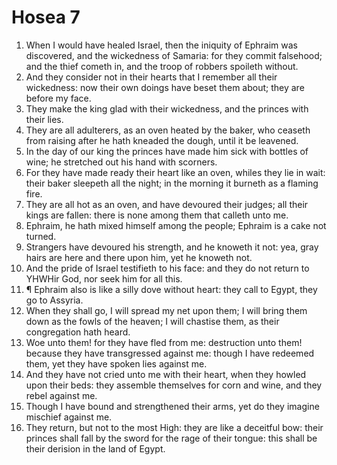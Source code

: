 ﻿# Hosea  7
1. When I would have healed Israel, then the iniquity of Ephraim was discovered, and the wickedness of Samaria: for they commit falsehood; and the thief cometh in, and the troop of robbers spoileth without. 
2. And they consider not in their hearts that I remember all their wickedness: now their own doings have beset them about; they are before my face. 
3. They make the king glad with their wickedness, and the princes with their lies. 
4. They are all adulterers, as an oven heated by the baker, who ceaseth from raising after he hath kneaded the dough, until it be leavened. 
5. In the day of our king the princes have made him sick with bottles of wine; he stretched out his hand with scorners. 
6. For they have made ready their heart like an oven, whiles they lie in wait: their baker sleepeth all the night; in the morning it burneth as a flaming fire. 
7. They are all hot as an oven, and have devoured their judges; all their kings are fallen: there is none among them that calleth unto me. 
8. Ephraim, he hath mixed himself among the people; Ephraim is a cake not turned. 
9. Strangers have devoured his strength, and he knoweth it not: yea, gray hairs are here and there upon him, yet he knoweth not. 
10. And the pride of Israel testifieth to his face: and they do not return to YHWHir God, nor seek him for all this. 
11. ¶ Ephraim also is like a silly dove without heart: they call to Egypt, they go to Assyria. 
12. When they shall go, I will spread my net upon them; I will bring them down as the fowls of the heaven; I will chastise them, as their congregation hath heard. 
13. Woe unto them! for they have fled from me: destruction unto them! because they have transgressed against me: though I have redeemed them, yet they have spoken lies against me. 
14. And they have not cried unto me with their heart, when they howled upon their beds: they assemble themselves for corn and wine, and they rebel against me. 
15. Though I have bound and strengthened their arms, yet do they imagine mischief against me. 
16. They return, but not to the most High: they are like a deceitful bow: their princes shall fall by the sword for the rage of their tongue: this shall be their derision in the land of Egypt. 
